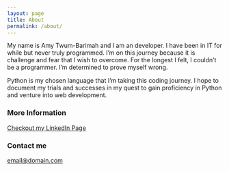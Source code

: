 ```yaml
---
layout: page
title: About
permalink: /about/
---
```

My name is Amy Twum-Barimah and I am  an developer. I have been in IT for while but never truly programmed. I’m on this journey because it is challenge and fear that I wish to overcome. For the longest I felt, I couldn’t be a programmer. I’m determined to prove myself wrong.

Python is my chosen language that I’m taking this coding journey. I hope to document my trials and successes in my quest to gain proficiency in Python and venture into web development.


### More Information

[Checkout my LinkedIn Page](www.linkedin.com/pub/amy-twum-barimah/31/a9/4b4/)


### Contact me

[email@domain.com](mailto:email@domain.com)
